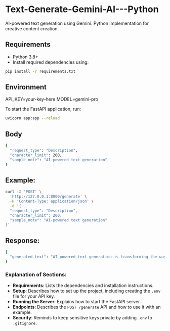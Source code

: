 # Text-Generate-Gemini-AI---Python

AI-powered text generation using Gemini. Python implementation for creative content creation.

## Requirements

- Python 3.8+
- Install required dependencies using:

```bash
pip install -r requirements.txt
```
## Environment

API_KEY=your-key-here
MODEL=gemini-pro 

To start the FastAPI application, run:
```bash
uvicorn app:app --reload
```

## Body
```bash
{
  "request_type": "Description",
  "character_limit": 200,
  "sample_note": "AI-powered text generation"
}
```

## Example:
```bash
curl -X 'POST' \
  'http://127.0.0.1:8000/generate' \
  -H 'Content-Type: application/json' \
  -d '{
  "request_type": "Description",
  "character_limit": 200,
  "sample_note": "AI-powered text generation"
}'
```
## Response:
```bash
{
  "generated_text": "AI-powered text generation is transforming the way creative content is produced, enabling faster, more efficient workflows."
}
```

### Explanation of Sections:
- **Requirements**: Lists the dependencies and installation instructions.
- **Setup**: Describes how to set up the project, including creating the `.env` file for your API key.
- **Running the Server**: Explains how to start the FastAPI server.
- **Endpoints**: Describes the `POST /generate` API and how to use it with an example.
- **Security**: Reminds to keep sensitive keys private by adding `.env` to `.gitignore`.
